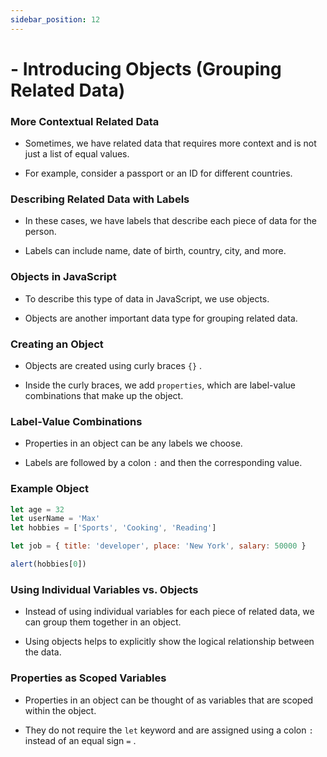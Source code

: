 ```yaml
---
sidebar_position: 12
---
```


# - Introducing Objects (Grouping Related Data)

### More Contextual Related Data

- Sometimes, we have related data that requires more context and is not just a list of equal values.

- For example, consider a passport or an ID for different countries.

### Describing Related Data with Labels

- In these cases, we have labels that describe each piece of data for the person.

- Labels can include name, date of birth, country, city, and more.

### Objects in JavaScript

- To describe this type of data in JavaScript, we use objects.

- Objects are another important data type for grouping related data.

### Creating an Object

- Objects are created using curly braces `{}` .

- Inside the curly braces, we add `properties`, which are label-value combinations that make up the object.

### Label-Value Combinations

- Properties in an object can be any labels we choose.

- Labels are followed by a colon `:` and then the corresponding value.

### Example Object

```js
let age = 32
let userName = 'Max'
let hobbies = ['Sports', 'Cooking', 'Reading']

let job = { title: 'developer', place: 'New York', salary: 50000 }

alert(hobbies[0])
```

### Using Individual Variables vs. Objects

- Instead of using individual variables for each piece of related data, we can group them together in an object.

- Using objects helps to explicitly show the logical relationship between the data.

### Properties as Scoped Variables

- Properties in an object can be thought of as variables that are scoped within the object.

- They do not require the `let` keyword and are assigned using a colon `:` instead of an equal sign `=` .
